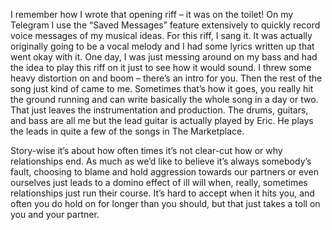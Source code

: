 I remember how I wrote that opening riff – it was on the toilet! On my Telegram I use the “Saved Messages” feature extensively to quickly record voice messages of my musical ideas. For this riff, I sang it. It was actually originally going to be a vocal melody and I had some lyrics written up that went okay with it. One day, I was just messing around on my bass and had the idea to play this riff on it just to see how it would sound. I threw some heavy distortion on and boom – there’s an intro for you. Then the rest of the song just kind of came to me. Sometimes that’s how it goes, you really hit the ground running and can write basically the whole song in a day or two. That just leaves the instrumentation and production. The drums, guitars, and bass are all me but the lead guitar is actually played by Eric. He plays the leads in quite a few of the songs in The Marketplace.

Story-wise it’s about how often times it’s not clear-cut how or why relationships end. As much as we’d like to believe it’s always somebody’s fault, choosing to blame and hold aggression towards our partners or even ourselves just leads to a domino effect of ill will when, really, sometimes relationships just run their course. It’s hard to accept when it hits you, and often you do hold on for longer than you should, but that just takes a toll on you and your partner.
